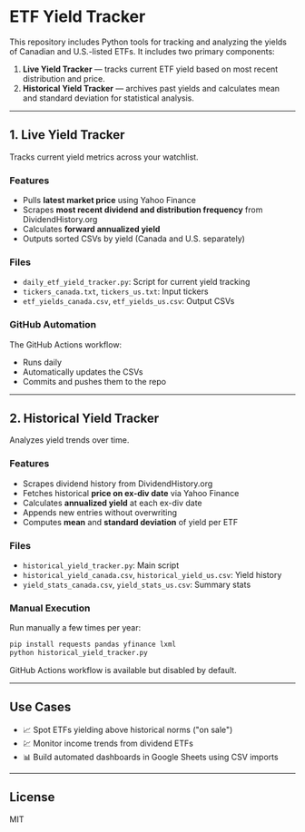 # ETF Yield Tracker

This repository includes Python tools for tracking and analyzing the yields of Canadian and U.S.-listed ETFs. It includes two primary components:

1. **Live Yield Tracker** — tracks current ETF yield based on most recent distribution and price.
2. **Historical Yield Tracker** — archives past yields and calculates mean and standard deviation for statistical analysis.

---

## 1. Live Yield Tracker

Tracks current yield metrics across your watchlist.

### Features

* Pulls **latest market price** using Yahoo Finance
* Scrapes **most recent dividend and distribution frequency** from DividendHistory.org
* Calculates **forward annualized yield**
* Outputs sorted CSVs by yield (Canada and U.S. separately)

### Files

* `daily_etf_yield_tracker.py`: Script for current yield tracking
* `tickers_canada.txt`, `tickers_us.txt`: Input tickers
* `etf_yields_canada.csv`, `etf_yields_us.csv`: Output CSVs

### GitHub Automation

The GitHub Actions workflow:

* Runs daily
* Automatically updates the CSVs
* Commits and pushes them to the repo

---

## 2. Historical Yield Tracker

Analyzes yield trends over time.

### Features

* Scrapes dividend history from DividendHistory.org
* Fetches historical **price on ex-div date** via Yahoo Finance
* Calculates **annualized yield** at each ex-div date
* Appends new entries without overwriting
* Computes **mean** and **standard deviation** of yield per ETF

### Files

* `historical_yield_tracker.py`: Main script
* `historical_yield_canada.csv`, `historical_yield_us.csv`: Yield history
* `yield_stats_canada.csv`, `yield_stats_us.csv`: Summary stats

### Manual Execution

Run manually a few times per year:

```bash
pip install requests pandas yfinance lxml
python historical_yield_tracker.py
```

GitHub Actions workflow is available but disabled by default.

---

## Use Cases

* 📈 Spot ETFs yielding above historical norms ("on sale")
* 💹 Monitor income trends from dividend ETFs
* 📊 Build automated dashboards in Google Sheets using CSV imports

---

## License

MIT
